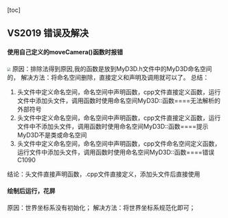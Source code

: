 [toc]
## VS2019 错误及解决
#### 使用自己定义的moveCamera()函数时报错
<img src="..\图片资源\无法解析的外部符号.png" style="zoom:50%;" />
原因：排除法得到原因,我的函数是放到MyD3D.h文件中的MyD3D命名空间的，
解决方法：将命名空间删除，直接定义和声明及调用就可以了。
总结：

1. 头文件中定义命名空间，命名空间中声明函数，cpp文件直接定义函数，运行文件中添加头文件，调用函数时使用命名空间MyD3D::函数====无法解析的外部符号
2. 头文件中定义命名空间，命名空间中声明函数，cpp文件直接定义函数，运行文件中不添加头文件，调用函数时使用命名空间MyD3D::函数====提示MyD3D不是类或命名空间
3. 头文件中定义命名空间，命名空间中声明函数，cpp文件命名空间定义函数，运行文件中添加头文件，调用函数时使用命名空间MyD3D::函数====错误C1090

结论：头文件直接声明函数，.cpp文件直接定义，添加头文件后直接使用

#### 绘制后运行，花屏

原因：世界坐标系没有初始化；
解决方法：将世界坐标系规范化即可；